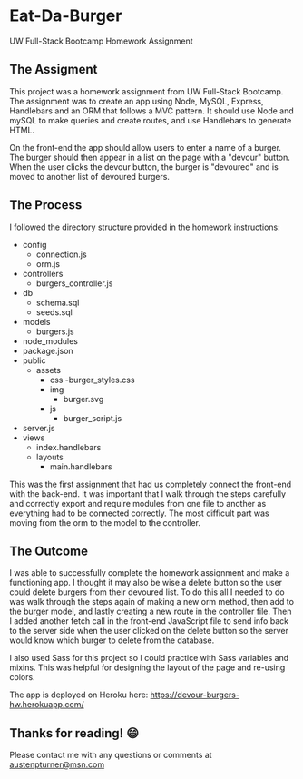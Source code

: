 # Eat-Da-Burger
UW Full-Stack Bootcamp Homework Assignment

## The Assigment
This project was a homework assignment from UW Full-Stack Bootcamp. The assignment was to create an app using Node, MySQL, Express, Handlebars and an ORM that follows a MVC pattern. It should use Node and mySQL to make queries and create routes, and use Handlebars to generate HTML.

On the front-end the app should allow users to enter a name of a burger. The burger should then appear in a list on the page with a "devour" button. When the user clicks the devour button, the burger is "devoured" and is moved to another list of devoured burgers.

## The Process
I followed the directory structure provided in the homework instructions:

- config
  - connection.js
  - orm.js
- controllers
  - burgers_controller.js
- db
  - schema.sql
  - seeds.sql
- models
  - burgers.js
- node_modules
- package.json
- public
  - assets
    - css
      -burger_styles.css
    - img
      - burger.svg
    - js
      - burger_script.js
- server.js
- views
  - index.handlebars
  - layouts
     - main.handlebars
     
 This was the first assignment that had us completely connect the front-end with the back-end. It was important that I walk through the steps carefully and correctly export and require modules from one file to another as everything had to be connected correctly. The most difficult part was moving from the orm to the model to the controller.
 
 ## The Outcome
 I was able to successfully complete the homework assignment and make a functioning app. I thought it may also be wise a delete button so the user could delete burgers from their devoured list. To do this all I needed to do was walk through the steps again of making a new orm method, then add to the burger model, and lastly creating a new route in the controller file. Then I added another fetch call in the front-end JavaScript file to send info back to the server side when the user clicked on the delete button so the server would know which burger to delete from the database. 
 
 I also used Sass for this project so I could practice with Sass variables and mixins. This was helpful for designing the layout of the page and re-using colors. 
 
 The app is deployed on Heroku here: https://devour-burgers-hw.herokuapp.com/
 
 ## Thanks for reading! :smile:
 Please contact me with any questions or comments at austenpturner@msn.com

